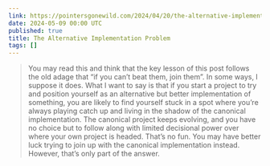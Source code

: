 ```yaml
---
link: https://pointersgonewild.com/2024/04/20/the-alternative-implementation-problem/
date: 2024-05-09 00:00 UTC
published: true
title: The Alternative Implementation Problem
tags: []
---
```


> You may read this and think that the key lesson of this post follows the old adage that “if you can’t beat them, join them”. In some ways, I suppose it does. What I want to say is that if you start a project to try and position yourself as an alternative but better implementation of something, you are likely to find yourself stuck in a spot where you’re always playing catch up and living in the shadow of the canonical implementation. The canonical project keeps evolving, and you have no choice but to follow along with limited decisional power over where your own project is headed. That’s no fun. You may have better luck trying to join up with the canonical implementation instead. However, that’s only part of the answer.
